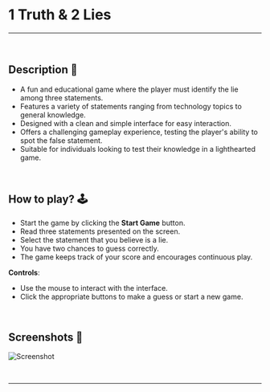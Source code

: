 # **1 Truth & 2 Lies**

---

<br>

## **Description 📃**
- A fun and educational game where the player must identify the lie among three statements.
- Features a variety of statements ranging from technology topics to general knowledge.
- Designed with a clean and simple interface for easy interaction.
- Offers a challenging gameplay experience, testing the player's ability to spot the false statement.
- Suitable for individuals looking to test their knowledge in a lighthearted game.

<br>

## **How to play? 🕹️**
- Start the game by clicking the **Start Game** button.
- Read three statements presented on the screen.
- Select the statement that you believe is a lie.
- You have two chances to guess correctly.
- The game keeps track of your score and encourages continuous play.

**Controls**:
   - Use the mouse to interact with the interface.
   - Click the appropriate buttons to make a guess or start a new game.

<br>

## **Screenshots 📸**

![Screenshot](..assets/images/2Truth&1lie.png)

<br>

---

